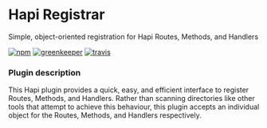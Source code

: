 # Hapi Registrar

Simple, object-oriented registration for Hapi Routes, Methods, and Handlers

[![npm](https://img.shields.io/npm/v/hapi-registrar.svg?style=flat-square)][npm]
[![greenkeeper](https://badges.greenkeeper.io/iainreid820/hapi-registrar.svg)][greenkeeper]
[![travis](https://img.shields.io/travis/iainreid820/hapi-registrar/master.svg?style=flat-square)][travis]

### Plugin description

This Hapi plugin provides a quick, easy, and efficient interface to register Routes, Methods, and Handlers. Rather than
scanning directories like other tools that attempt to achieve this behaviour, this plugin accepts an individual object
for the Routes, Methods, and Handlers respectively.

[npm]: https://www.npmjs.com/package/hapi-registrar
[greenkeeper]: https://www.greenkeeper.io
[travis]: https://www.travis-ci.org
